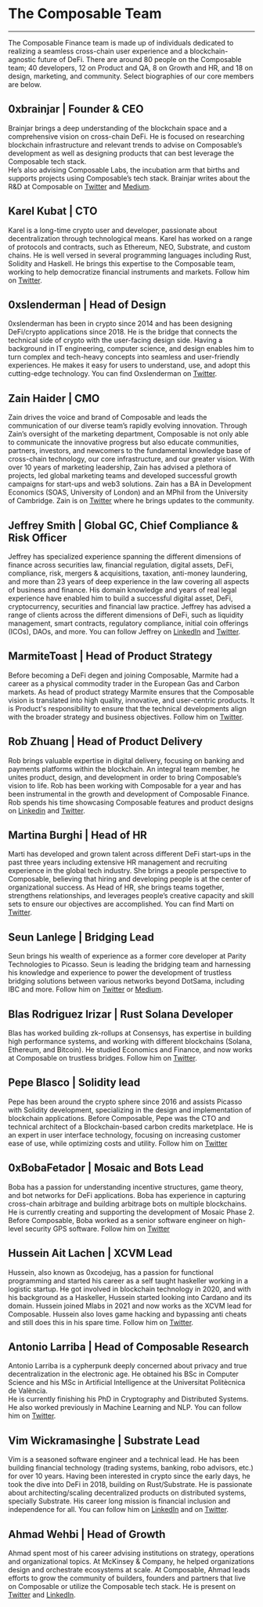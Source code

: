 # The Composable Team

---

The Composable Finance team is made up of individuals dedicated to realizing a seamless cross-chain user experience and a blockchain-agnostic future of DeFi. 
There are around 80 people on the Composable team; 40 developers, 12 on Product and QA, 8 on Growth and HR, and 18 on design, marketing, and community. 
Select biographies of our core members are below.

## 0xbrainjar | Founder & CEO

Brainjar brings a deep understanding of the blockchain space and a comprehensive vision on cross-chain DeFi. 
He is focused on researching blockchain infrastructure and relevant trends to advise on Composable’s development as well as designing products that can best leverage the Composable tech stack.  
He’s also advising Composable Labs, the incubation arm that births and supports projects using Composable’s tech stack. 
Brainjar writes about the R&D at Composable on [Twitter](https://twitter.com/0xbrainjar) and [Medium](https://medium.com/@0xbrainjar).

## Karel Kubat | CTO

Karel is a long-time crypto user and developer, passionate about decentralization through technological means. 
Karel has worked on a range of protocols and contracts, such as Ethereum, NEO, Substrate, and custom chains. 
He is well versed in several programming languages including Rust, Solidity and Haskell. 
He brings this expertise to the Composable team, working to help democratize financial instruments and markets. 
Follow him on [Twitter](https://twitter.com/0xkaiserkarel).

## 0xslenderman | Head of Design

0xslenderman has been in crypto since 2014 and has been designing DeFi/crypto applications since 2018. 
He is the bridge that connects the technical side of crypto with the user-facing design side. 
Having a background in IT engineering, computer science, and design enables him to turn complex and tech-heavy concepts into seamless and user-friendly experiences. 
He makes it easy for users to understand, use, and adopt this cutting-edge technology. 
You can find Oxslenderman on [Twitter](https://twitter.com/0xslenderman).

## Zain Haider | CMO

Zain drives the voice and brand of Composable and leads the communication of our diverse team’s rapidly evolving innovation. 
Through Zain’s oversight of the marketing department, Composable is not only able to communicate the innovative progress but also educate communities, partners, investors, and newcomers to the fundamental knowledge base of cross-chain technology, our core infrastructure, and our greater vision. 
With over 10 years of marketing leadership, Zain has advised a plethora of projects, led global marketing teams and developed successful growth campaigns for start-ups and web3 solutions. 
Zain has a BA in Development Economics (SOAS, University of London) and an MPhil from the University of Cambridge. 
Zain is on [Twitter](https://twitter.com/zha_tweets) where he brings updates to the community.

## Jeffrey Smith | Global GC, Chief Compliance & Risk Officer

Jeffrey has specialized experience spanning the different dimensions of finance across securities law, financial regulation, digital assets, DeFi, compliance, risk, mergers & acquisitions, taxation, anti-money laundering, and more than 23 years of deep experience in the law covering all aspects of business and finance. 
His domain knowledge and years of real legal experience have enabled him to build a successful digital asset, DeFi, cryptocurrency, securities and financial law practice. 
Jeffrey has advised a range of clients across the different dimensions of DeFi, such as liquidity management, smart contracts, regulatory compliance, initial coin offerings (ICOs), DAOs, and more. 
You can follow Jeffrey on [LinkedIn](https://www.linkedin.com/in/jeffrey-smith-jd-llm-crcp-iaccp-crm-67623011/) and [Twitter](https://twitter.com/JeffreyAPIs).

## MarmiteToast | Head of Product Strategy

Before becoming a DeFi degen and joining Composable, Marmite had a career as a physical commodity trader in the European Gas and Carbon markets.
As head of product strategy Marmite ensures that the Composable vision is translated into high quality, innovative, and user-centric products.
It is Product's responsibility to ensure that the technical developments align with the broader strategy and business objectives.
Follow him on [Twitter](https://twitter.com/TLE_dot_com).

## Rob Zhuang | Head of Product Delivery 

Rob brings valuable expertise in digital delivery, focusing on banking and payments platforms within the blockchain. 
An integral team member, he unites product, design, and development in order to bring Composable’s vision to life. 
Rob has been working with Composable for a year and has been instrumental in the growth and development of  Composable Finance. 
Rob spends his time showcasing Composable features and product designs on [Linkedin](https://www.linkedin.com/in/robertzhuangpm/?originalSubdomain=uk) and [Twitter](https://twitter.com/GosuRZ).

## Martina Burghi | Head of HR

Marti has developed and grown talent across different DeFi start-ups in the past three years including extensive HR management and recruiting experience in the global tech industry. 
She brings a people perspective to Composable, believing that hiring and developing people is at the center of organizational success. 
As Head of HR, she brings teams together, strengthens relationships, and leverages people’s creative capacity and skill sets to ensure our objectives are accomplished. 
You can find Marti on [Twitter](https://twitter.com/martiburghi).

## Seun Lanlege | Bridging Lead 

Seun brings his wealth of experience as a former core developer at Parity Technologies to Picasso. 
Seun is leading the bridging team and harnessing his knowledge and experience to power the development of trustless bridging solutions between various networks beyond DotSama, including IBC and more. 
Follow him on [Twitter](https://twitter.com/seunlanlege) or [Medium](https://medium.com/@seunlanlege).

## Blas Rodriguez Irizar | Rust Solana Developer

Blas has worked building zk-rollups at Consensys, has expertise in building high performance systems, and working with different blockchains (Solana, Ethereum, and Bitcoin). 
He studied Economics and Finance, and now works at Composable on trustless bridges. 
Follow him on [Twitter](https://mobile.twitter.com/blasrodri).

## Pepe Blasco | Solidity lead

Pepe has been around the crypto sphere since 2016 and assists Picasso with Solidity development, specializing in the design and implementation of blockchain applications. 
Before Composable, Pepe was the CTO and technical architect of a Blockchain-based carbon credits marketplace. 
He is an expert in user interface technology, focusing on increasing customer ease of use, while optimizing costs and utility. 
Follow him on [Twitter](https://mobile.twitter.com/pepeblasco_tech)

## 0xBobaFetador | Mosaic and Bots Lead

Boba has a passion for understanding incentive structures, game theory, and bot networks for DeFi applications. 
Boba has experience in capturing cross-chain arbitrage and building arbitrage bots on multiple blockchains. 
He is currently creating and supporting the development of Mosaic Phase 2. 
Before Composable, Boba worked as a senior software engineer on high-level security GPS software. 
Follow him on [Twitter](https://mobile.twitter.com/Bobafetador/with_replies)

## Hussein Ait Lachen | XCVM Lead 

Hussein, also known as 0xcodejug, has a passion for functional programming and started his career as a self taught haskeller working in a logistic startup. 
He got involved in blockchain technology in 2020, and with his background as a Haskeller, Hussein started looking into Cardano and its domain. 
Hussein joined Mlabs in 2021 and now works as the XCVM lead for Composable. 
Hussein also loves game hacking and bypassing anti cheats and still does this in his spare time. 
Follow him on [Twitter](https://twitter.com/0xc0dejug).

## Antonio Larriba | Head of Composable Research

Antonio Larriba is a cypherpunk deeply concerned about privacy and true decentralization in the electronic age. 
He obtained his BSc in Computer Science and his MSc in Artificial Intelligence at the Universitat Politècnica de València.  
He is currently finishing his PhD in Cryptography and Distributed Systems. He also worked previously in Machine Learning and NLP. 
You can follow him on [Twitter](https://twitter.com/Cryptoni0x).

## Vim Wickramasinghe | Substrate Lead

Vim is a seasoned software engineer and a technical lead. He has been building financial technology (trading systems, banking, robo advisors, etc.) for over 10 years. 
Having been interested in crypto since the early days, he took the dive into DeFi in 2018, building on Rust/Substrate. 
He is passionate about architecting/scaling decentralized products on distributed systems, specially Substrate. 
His career long mission is financial inclusion and independence for all. 
You can follow him on [LinkedIn](https://www.linkedin.com/in/vimukthicom/) and on [Twitter](https://twitter.com/rustic_cyborg).

## Ahmad Wehbi | Head of Growth

Ahmad spent most of his career advising institutions on strategy, operations and organizational topics. 
At McKinsey & Company, he helped organizations design and orchestrate ecosystems at scale. 
At Composable, Ahmad leads efforts to grow the community of builders, founders and partners that live on Composable or utilize the Composable tech stack.
He is present on [Twitter](https://twitter.com/wehbix) and [LinkedIn](https://www.linkedin.com/in/ahmad-wehbi-184813134/). 
